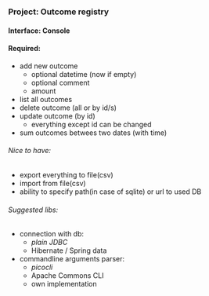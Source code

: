 ### Project: Outcome registry 

#### Interface: Console

#### Required:
* add new outcome 
    * optional datetime (now if empty) 
    * optional comment
    * amount
* list all outcomes
* delete outcome (all or by id/s)
* update outcome (by id)
    * everything except id can be changed
* sum outcomes betwees two dates (with time)
 
###### Nice to have:
* export everything to file(csv)
* import from file(csv)
* ability to specify path(in case of sqlite) or url to used DB

###### Suggested libs:
* connection with db:
    * *plain JDBC*
    * Hibernate / Spring data
* commandline arguments parser:
    * *picocli*
    * Apache Commons CLI
    * own implementation
    
